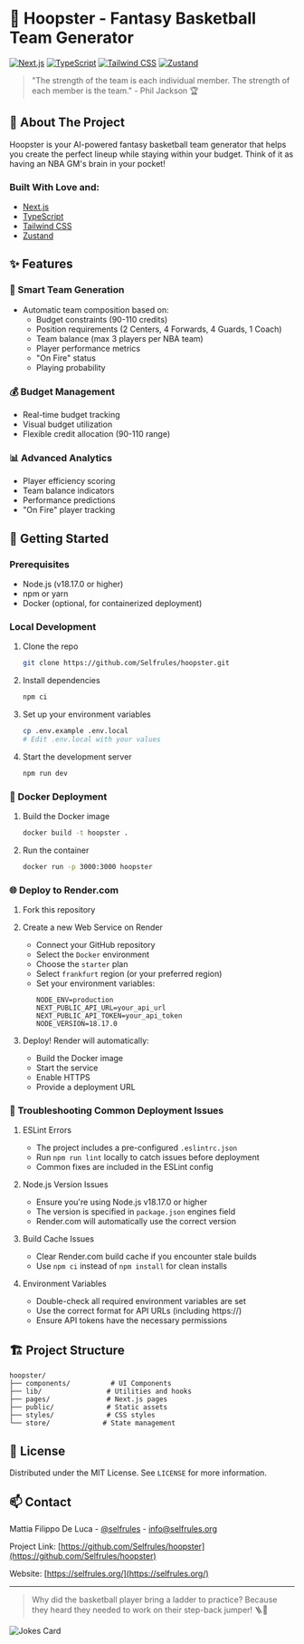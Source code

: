 # 🏀 Hoopster - Fantasy Basketball Team Generator

[![Next.js](https://img.shields.io/badge/Next.js-13-black?style=for-the-badge&logo=next.js)](https://nextjs.org/)
[![TypeScript](https://img.shields.io/badge/TypeScript-4.9-blue?style=for-the-badge&logo=typescript)](https://www.typescriptlang.org/)
[![Tailwind CSS](https://img.shields.io/badge/Tailwind-3.0-38bdf8?style=for-the-badge&logo=tailwind-css)](https://tailwindcss.com/)
[![Zustand](https://img.shields.io/badge/Zustand-4.0-orange?style=for-the-badge)](https://github.com/pmndrs/zustand)

> "The strength of the team is each individual member. The strength of each member is the team." - Phil Jackson 🏆

## 🎯 About The Project

Hoopster is your AI-powered fantasy basketball team generator that helps you create the perfect lineup while staying within your budget. Think of it as having an NBA GM's brain in your pocket!

### Built With Love and:
* [Next.js](https://nextjs.org/)
* [TypeScript](https://www.typescriptlang.org/)
* [Tailwind CSS](https://tailwindcss.com/)
* [Zustand](https://github.com/pmndrs/zustand)

## ✨ Features

### 🤖 Smart Team Generation
* Automatic team composition based on:
  * Budget constraints (90-110 credits)
  * Position requirements (2 Centers, 4 Forwards, 4 Guards, 1 Coach)
  * Team balance (max 3 players per NBA team)
  * Player performance metrics
  * "On Fire" status
  * Playing probability

### 💰 Budget Management
* Real-time budget tracking
* Visual budget utilization
* Flexible credit allocation (90-110 range)

### 📊 Advanced Analytics
* Player efficiency scoring
* Team balance indicators
* Performance predictions
* "On Fire" player tracking

## 🚀 Getting Started

### Prerequisites
* Node.js (v18.17.0 or higher)
* npm or yarn
* Docker (optional, for containerized deployment)

### Local Development

1. Clone the repo
   ```sh
   git clone https://github.com/Selfrules/hoopster.git
   ```

2. Install dependencies
   ```sh
   npm ci
   ```

3. Set up your environment variables
   ```sh
   cp .env.example .env.local
   # Edit .env.local with your values
   ```

4. Start the development server
   ```sh
   npm run dev
   ```

### 🐳 Docker Deployment

1. Build the Docker image
   ```sh
   docker build -t hoopster .
   ```

2. Run the container
   ```sh
   docker run -p 3000:3000 hoopster
   ```

### 🌐 Deploy to Render.com

1. Fork this repository

2. Create a new Web Service on Render
   - Connect your GitHub repository
   - Select the `Docker` environment
   - Choose the `starter` plan
   - Select `frankfurt` region (or your preferred region)
   - Set your environment variables:
     ```
     NODE_ENV=production
     NEXT_PUBLIC_API_URL=your_api_url
     NEXT_PUBLIC_API_TOKEN=your_api_token
     NODE_VERSION=18.17.0
     ```

3. Deploy! Render will automatically:
   - Build the Docker image
   - Start the service
   - Enable HTTPS
   - Provide a deployment URL

### 🔧 Troubleshooting Common Deployment Issues

1. ESLint Errors
   - The project includes a pre-configured `.eslintrc.json`
   - Run `npm run lint` locally to catch issues before deployment
   - Common fixes are included in the ESLint config

2. Node.js Version Issues
   - Ensure you're using Node.js v18.17.0 or higher
   - The version is specified in `package.json` engines field
   - Render.com will automatically use the correct version

3. Build Cache Issues
   - Clear Render.com build cache if you encounter stale builds
   - Use `npm ci` instead of `npm install` for clean installs

4. Environment Variables
   - Double-check all required environment variables are set
   - Use the correct format for API URLs (including https://)
   - Ensure API tokens have the necessary permissions

## 🏗 Project Structure
```
hoopster/
├── components/          # UI Components
├── lib/                # Utilities and hooks
├── pages/              # Next.js pages
├── public/             # Static assets
├── styles/             # CSS styles
└── store/             # State management
```

## 📝 License

Distributed under the MIT License. See `LICENSE` for more information.

## 📫 Contact

Mattia Filippo De Luca - [@selfrules](https://www.linkedin.com/in/selfrules/) - info@selfrules.org

Project Link: [https://github.com/Selfrules/hoopster](https://github.com/Selfrules/hoopster)

Website: [https://selfrules.org/](https://selfrules.org/)

---

> Why did the basketball player bring a ladder to practice? 
> Because they heard they needed to work on their step-back jumper! 🪜🏀

<img src="https://readme-jokes.vercel.app/api" alt="Jokes Card" />